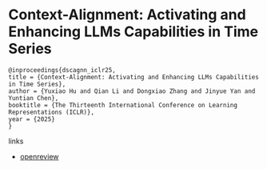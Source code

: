 # Context-Alignment: Activating and Enhancing LLMs Capabilities in Time Series

```
@inproceedings{dscagnn_iclr25,
title = {Context-Alignment: Activating and Enhancing LLMs Capabilities in Time Series},
author = {Yuxiao Hu and Qian Li and Dongxiao Zhang and Jinyue Yan and Yuntian Chen},
booktitle = {The Thirteenth International Conference on Learning Representations (ICLR)},
year = {2025}
}
```

links
- [openreview](https://openreview.net/forum?id=syC2764fPc)
